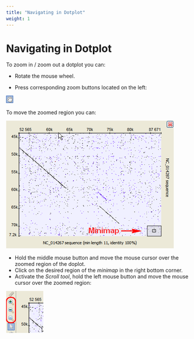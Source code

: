```yaml
---
title: "Navigating in Dotplot"
weight: 1
---
```



# Navigating in Dotplot

To zoom in / zoom out a dotplot you can:

*   Rotate the mouse wheel.

*   Press corresponding zoom buttons located on the left:



![](/images/65929587/65929588.png)

To move the zoomed region you can:


![](/images/65929587/65929589.png)

*   Hold the middle mouse button and move the mouse cursor over the zoomed region of the doplot.
*   Click on the desired region of the _minimap_ in the right bottom corner.
*   Activate the _Scroll tool_, hold the left mouse button and move the mouse cursor over the zoomed region:


![](/images/65929587/65929590.png)
